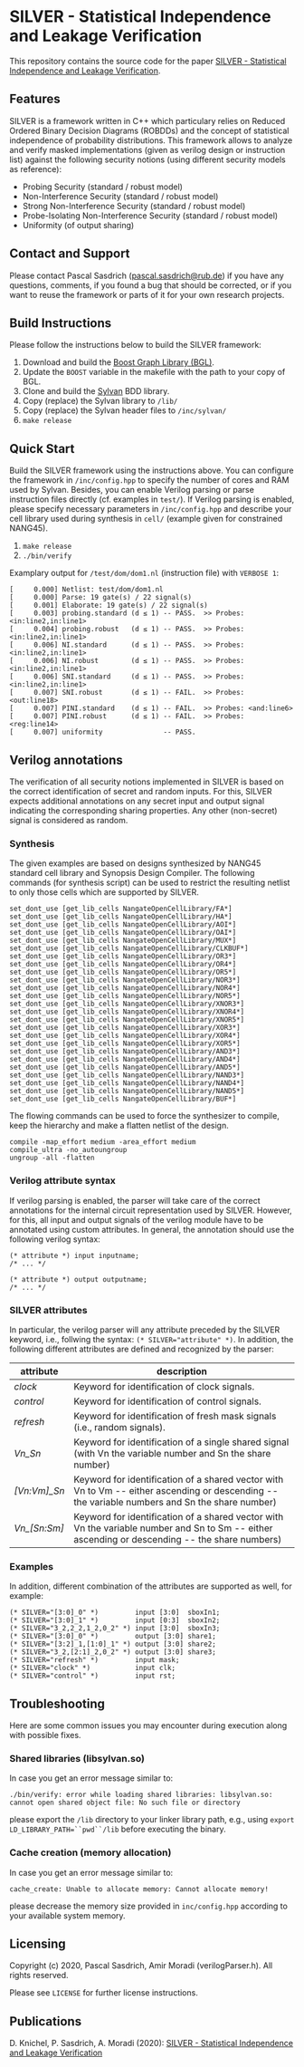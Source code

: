 # SILVER - Statistical Independence and Leakage Verification

This repository contains the source code for the paper [SILVER - Statistical Independence and Leakage Verification](https://eprint.iacr.org/2020/634.pdf). 

## Features
SILVER is a framework written in C++ which particulary relies on Reduced Ordered Binary Decision Diagrams (ROBDDs) and the concept of statistical independence of probability distributions. This framework allows to analyze and verify masked implementations (given as verilog design or instruction list) against the following security notions (using different security models as reference):
- Probing Security (standard / robust model)
- Non-Interference Security (standard / robust model)
- Strong Non-Interference Security (standard / robust model)
- Probe-Isolating Non-Interference Security (standard / robust model)
- Uniformity (of output sharing)

## Contact and Support
Please contact Pascal Sasdrich (pascal.sasdrich@rub.de) if you have any questions, comments, if you found a bug that should be corrected, or if you want to reuse the framework or parts of it for your own research projects.

## Build Instructions
Please follow the instructions below to build the SILVER framework:

1. Download and build the [Boost Graph Library (BGL)](https://www.boost.org/doc/libs/1_73_0/libs/graph/doc/index.html).
2. Update the `BOOST` variable in the makefile with the path to your copy of BGL.
3. Clone and build the [Sylvan](https://github.com/trolando/sylvan) BDD library.
4. Copy (replace) the Sylvan library to `/lib/`
5. Copy (replace) the Sylvan header files to `/inc/sylvan/`
6. `make release`

## Quick Start
Build the SILVER framework using the instructions above. You can configure the framework in `/inc/config.hpp` to specify the number of cores and RAM used by Sylvan. Besides, you can enable Verilog parsing or parse instruction files directly (cf. examples in `test/`). If Verilog parsing is enabled, please specify necessary parameters in `/inc/config.hpp` and describe your cell library used during synthesis in `cell/` (example given for constrained NANG45).

1. `make release`
2. `./bin/verify`

Examplary output for `/test/dom/dom1.nl` (instruction file) with `VERBOSE 1`:

```
[     0.000] Netlist: test/dom/dom1.nl
[     0.000] Parse: 19 gate(s) / 22 signal(s)
[     0.001] Elaborate: 19 gate(s) / 22 signal(s)
[     0.003] probing.standard (d ≤ 1) -- PASS.  >> Probes: <in:line2,in:line1>
[     0.004] probing.robust   (d ≤ 1) -- PASS.  >> Probes: <in:line2,in:line1>
[     0.006] NI.standard      (d ≤ 1) -- PASS.  >> Probes: <in:line2,in:line1>
[     0.006] NI.robust        (d ≤ 1) -- PASS.  >> Probes: <in:line2,in:line1>
[     0.006] SNI.standard     (d ≤ 1) -- PASS.  >> Probes: <in:line2,in:line1>
[     0.007] SNI.robust       (d ≤ 1) -- FAIL.  >> Probes: <out:line18>
[     0.007] PINI.standard    (d ≤ 1) -- FAIL.  >> Probes: <and:line6>
[     0.007] PINI.robust      (d ≤ 1) -- FAIL.  >> Probes: <reg:line14>
[     0.007] uniformity               -- PASS.
```

## Verilog annotations

The verification of all security notions implemented in SILVER is based on the correct identification of secret and random inputs. For this, SILVER expects additional annotations on any secret input and output signal indicating the corresponding sharing properties. Any other (non-secret) signal is considered as random.

### Synthesis

The given examples are based on designs synthesized by NANG45 standard cell library and Synopsis Design Compiler. The following commands (for synthesis script) can be used to restrict the resulting netlist to only those cells which are supported by SILVER.

```
set_dont_use [get_lib_cells NangateOpenCellLibrary/FA*]
set_dont_use [get_lib_cells NangateOpenCellLibrary/HA*]
set_dont_use [get_lib_cells NangateOpenCellLibrary/AOI*]
set_dont_use [get_lib_cells NangateOpenCellLibrary/OAI*]
set_dont_use [get_lib_cells NangateOpenCellLibrary/MUX*]
set_dont_use [get_lib_cells NangateOpenCellLibrary/CLKBUF*]
set_dont_use [get_lib_cells NangateOpenCellLibrary/OR3*]
set_dont_use [get_lib_cells NangateOpenCellLibrary/OR4*]
set_dont_use [get_lib_cells NangateOpenCellLibrary/OR5*]
set_dont_use [get_lib_cells NangateOpenCellLibrary/NOR3*]
set_dont_use [get_lib_cells NangateOpenCellLibrary/NOR4*]
set_dont_use [get_lib_cells NangateOpenCellLibrary/NOR5*]
set_dont_use [get_lib_cells NangateOpenCellLibrary/XNOR3*]
set_dont_use [get_lib_cells NangateOpenCellLibrary/XNOR4*]
set_dont_use [get_lib_cells NangateOpenCellLibrary/XNOR5*]
set_dont_use [get_lib_cells NangateOpenCellLibrary/XOR3*]
set_dont_use [get_lib_cells NangateOpenCellLibrary/XOR4*]
set_dont_use [get_lib_cells NangateOpenCellLibrary/XOR5*]
set_dont_use [get_lib_cells NangateOpenCellLibrary/AND3*]
set_dont_use [get_lib_cells NangateOpenCellLibrary/AND4*]
set_dont_use [get_lib_cells NangateOpenCellLibrary/AND5*]
set_dont_use [get_lib_cells NangateOpenCellLibrary/NAND3*]
set_dont_use [get_lib_cells NangateOpenCellLibrary/NAND4*]
set_dont_use [get_lib_cells NangateOpenCellLibrary/NAND5*]
set_dont_use [get_lib_cells NangateOpenCellLibrary/BUF*]
```

The flowing commands can be used to force the synthesizer to compile, keep the hierarchy and make a flatten netlist of the design.

```
compile -map_effort medium -area_effort medium
compile_ultra -no_autoungroup
ungroup -all -flatten
```

### Verilog attribute syntax

If verilog parsing is enabled, the parser will take care of the correct annotations for the internal circuit representation used by SILVER. However, for this, all input and output signals of the verilog module have to be annotated using custom attributes. In general, the annotation should use the following verilog syntax:

```
(* attribute *) input inputname;
/* ... */

(* attribute *) output outputname;
/* ... */
```

### SILVER attributes

In particular, the verilog parser will any attribute preceded by the SILVER keyword, i.e., follwing the syntax: `(* SILVER="attribute" *)`. In addition, the following different attributes are defined and recognized by the parser:

| attribute | description |
| --------- | ----------- |
| *clock*         | Keyword for identification of clock signals. |
| *control*       | Keyword for identification of control signals. |
| *refresh*       | Keyword for identification of fresh mask signals (i.e., random signals). |
| *Vn_Sn*         | Keyword for identification of a single shared signal (with Vn the variable number and Sn the share number) |
| *[Vn:Vm]_Sn*    | Keyword for identification of a shared vector with Vn to Vm -- either ascending or descending --  the variable numbers and Sn the share number) |
| *Vn_[Sn:Sm]*    | Keyword for identification of a shared vector with Vn the variable number and Sn to Sm -- either ascending or descending --  the share numbers) |

### Examples

In addition, different combination of the attributes are supported as well, for example:

```
(* SILVER="[3:0]_0" *)         input [3:0]  sboxIn1;
(* SILVER="[3:0]_1" *)         input [0:3]  sboxIn2;
(* SILVER="3_2,2_2,1_2,0_2" *) input [3:0]  sboxIn3;
(* SILVER="[3:0]_0" *)         output [3:0] share1;
(* SILVER="[3:2]_1,[1:0]_1" *) output [3:0] share2;
(* SILVER="3_2,[2:1]_2,0_2" *) output [3:0] share3;
(* SILVER="refresh" *)         input mask;
(* SILVER="clock" *)           input clk;
(* SILVER="control" *)         input rst;
```

## Troubleshooting

Here are some common issues you may encounter during execution along with possible fixes.

### Shared libraries (libsylvan.so)
In case you get an error message similar to: 

```
./bin/verify: error while loading shared libraries: libsylvan.so: cannot open shared object file: No such file or directory
```

please export the `/lib` directory to your linker library path, e.g., using `export LD_LIBRARY_PATH=``pwd``/lib` before executing the binary.

### Cache creation (memory allocation)
In case you get an error message similar to: 

```
cache_create: Unable to allocate memory: Cannot allocate memory!
```

please decrease the memory size provided in `inc/config.hpp` according to your available system memory.

## Licensing
Copyright (c) 2020, Pascal Sasdrich, Amir Moradi (verilogParser.h).
All rights reserved.

Please see `LICENSE` for further license instructions.

## Publications
D. Knichel, P. Sasdrich, A. Moradi (2020): [SILVER - Statistical Independence and Leakage Verification](https://eprint.iacr.org/2020/634.pdf)
